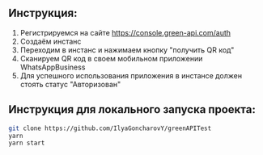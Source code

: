## **Инструкция**:

1. Регистрируемся на сайте https://console.green-api.com/auth
2. Создаём инстанс
3. Переходим в инстанс и нажимаем кнопку "получить QR код"
4. Сканируем QR код в своем мобильном приложении WhatsAppBusiness
5. Для успешного использования приложения в инстансе должен стоять статус "Авторизован"

## Инструкция для локального запуска проекта:

```bash
git clone https://github.com/IlyaGoncharovY/greenAPITest
yarn
yarn start
```
